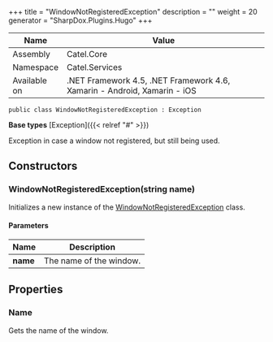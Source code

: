 

+++
title = "WindowNotRegisteredException" 
description = ""
weight = 20
generator = "SharpDox.Plugins.Hugo"
+++

Name|Value
---|---
Assembly|Catel.Core
Namespace|Catel.Services
Available on|.NET Framework 4.5, .NET Framework 4.6, Xamarin - Android, Xamarin - iOS

```
public class WindowNotRegisteredException : Exception
```

**Base types**
[Exception]({{< relref "#" >}})

Exception in case a window not registered, but still being used.

## Constructors

### WindowNotRegisteredException(string name)

Initializes a new instance of the [WindowNotRegisteredException](#) class.

#### Parameters

Name|Description
---|---
**name**|The name of the window.

## Properties

### Name

Gets the name of the window.

